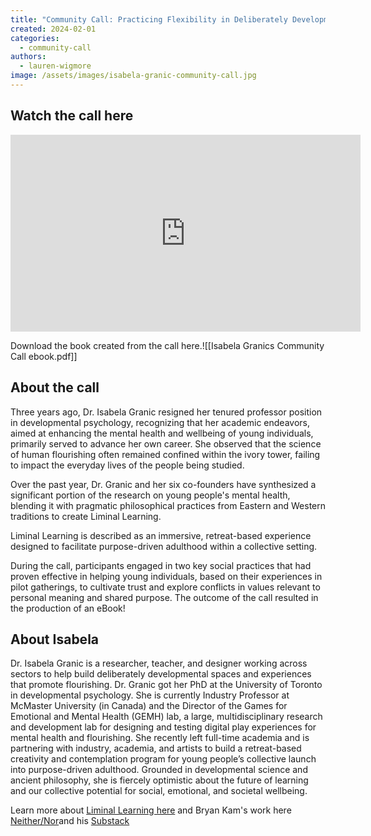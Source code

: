 ```yaml
---
title: "Community Call: Practicing Flexibility in Deliberately Developmental Spaces"
created: 2024-02-01
categories:
  - community-call
authors:
  - lauren-wigmore
image: /assets/images/isabela-granic-community-call.jpg
---
```

## Watch the call here

<iframe width="560" height="315" src="https://www.youtube.com/embed/LAYHZ0WdN4o?si=9Zq13tOH3JU7KvBo" title="YouTube video player" frameborder="0" allow="accelerometer; autoplay; clipboard-write; encrypted-media; gyroscope; picture-in-picture; web-share" allowfullscreen></iframe>

Download the book created from the call here.![[Isabela Granics Community Call ebook.pdf]]
## About the call

Three years ago, Dr. Isabela Granic resigned her tenured professor position in developmental psychology, recognizing that her academic endeavors, aimed at enhancing the mental health and wellbeing of young individuals, primarily served to advance her own career. She observed that the science of human flourishing often remained confined within the ivory tower, failing to impact the everyday lives of the people being studied. 

Over the past year, Dr. Granic and her six co-founders have synthesized a significant portion of the research on young people's mental health, blending it with pragmatic philosophical practices from Eastern and Western traditions to create Liminal Learning. 

Liminal Learning is described as an immersive, retreat-based experience designed to facilitate purpose-driven adulthood within a collective setting. 

During the call, participants engaged in two key social practices that had proven effective in helping young individuals, based on their experiences in pilot gatherings, to cultivate trust and explore conflicts in values relevant to personal meaning and shared purpose. The outcome of the call resulted in the production of an eBook!
## About Isabela

Dr. Isabela Granic is a researcher, teacher, and designer working across sectors to help build deliberately developmental spaces and experiences that promote flourishing. Dr. Granic got her PhD at the University of Toronto in developmental psychology. She is currently Industry Professor at McMaster University (in Canada) and the Director of the Games for Emotional and Mental Health (GEMH) lab, a large, multidisciplinary research and development lab for designing and testing digital play experiences for mental health and flourishing. She recently left full-time academia and is partnering with industry, academia, and artists to build a retreat-based creativity and contemplation program for young people’s collective launch into purpose-driven adulthood. Grounded in developmental science and ancient philosophy, she is fiercely optimistic about the future of learning and our collective potential for social, emotional, and societal wellbeing.

Learn more about [Liminal Learning here](https://liminal-learning.com/) and Bryan Kam's work here [Neither/Nor](https://bryankam.com/neither)and his [Substack](https://bryankam.substack.com)
